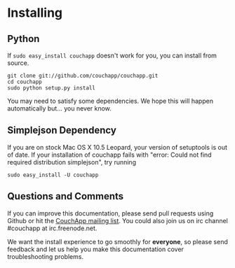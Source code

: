 # Installing

## Python

If `sudo easy_install couchapp` doesn't work for you, you can install from source.

    git clone git://github.com/couchapp/couchapp.git
    cd couchapp
    sudo python setup.py install

You may need to satisfy some dependencies. We hope this will happen automatically but... you never know.


## Simplejson Dependency

If you are on stock Mac OS X 10.5 Leopard, your version of setuptools is out of date. If your installation of couchapp fails with "error: Could not find required distribution simplejson", try running

    sudo easy_install -U couchapp

## Questions and Comments

If you can improve this documentation, please send pull requests using Github or hit the [CouchApp mailing list](http://groups.google.com/group/couchapp). You could also join us on irc channel #couchapp at irc.freenode.net.

We want the install experience to go smoothly for **everyone**, so please send feedback and let us help you make this documentation cover troubleshooting problems.
